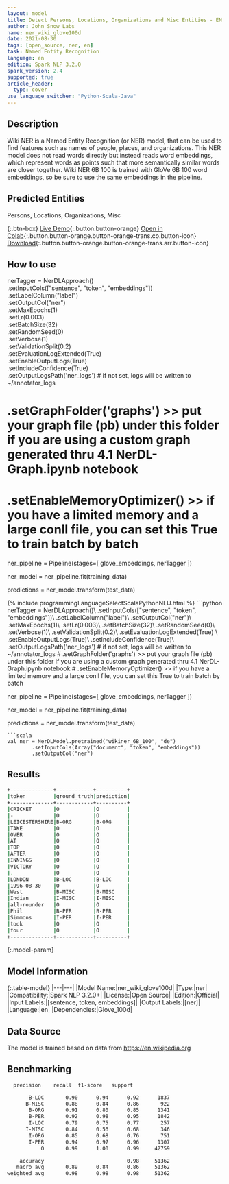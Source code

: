 ```yaml
---
layout: model
title: Detect Persons, Locations, Organizations and Misc Entities - EN (Wiki NER 6B 100)
author: John Snow Labs
name: ner_wiki_glove100d
date: 2021-08-30
tags: [open_source, ner, en]
task: Named Entity Recognition
language: en
edition: Spark NLP 3.2.0
spark_version: 2.4
supported: true
article_header:
  type: cover
use_language_switcher: "Python-Scala-Java"
---
```


## Description

Wiki NER is a Named Entity Recognition (or NER) model, that can be used to find features such as names of people, places, and organizations. This NER model does not read words directly but instead reads word embeddings, which represent words as points such that more semantically similar words are closer together. Wiki NER 6B 100 is trained with GloVe 6B 100 word embeddings, so be sure to use the same embeddings in the pipeline.

## Predicted Entities

Persons, Locations, Organizations, Misc

{:.btn-box}
[Live Demo](https://demo.johnsnowlabs.com/public/NER_DE/){:.button.button-orange}
[Open in Colab](https://colab.research.google.com/github/JohnSnowLabs/spark-nlp-workshop/blob/master/tutorials/streamlit_notebooks/NER_DE.ipynb){:.button.button-orange.button-orange-trans.co.button-icon}
[Download](https://s3.amazonaws.com/auxdata.johnsnowlabs.com/public/models/ner_wiki_glove100d_en_3.2.0_2.4_1630317807304.zip){:.button.button-orange.button-orange-trans.arr.button-icon}

## How to use

nerTagger = NerDLApproach()\
      .setInputCols(["sentence", "token", "embeddings"])\
      .setLabelColumn("label")\
      .setOutputCol("ner")\
      .setMaxEpochs(1)\
      .setLr(0.003)\
      .setBatchSize(32)\
      .setRandomSeed(0)\
      .setVerbose(1)\
      .setValidationSplit(0.2)\
      .setEvaluationLogExtended(True) \
      .setEnableOutputLogs(True)\
      .setIncludeConfidence(True)\
      .setOutputLogsPath('ner_logs') # if not set, logs will be written to ~/annotator_logs
 #    .setGraphFolder('graphs') >> put your graph file (pb) under this folder if you are using a custom graph generated thru 4.1 NerDL-Graph.ipynb notebook
 #    .setEnableMemoryOptimizer() >> if you have a limited memory and a large conll file, you can set this True to train batch by batch 
    
ner_pipeline = Pipeline(stages=[
      glove_embeddings,
      nerTagger
 ])

ner_model = ner_pipeline.fit(training_data)

predictions = ner_model.transform(test_data)

<div class="tabs-box" markdown="1">
{% include programmingLanguageSelectScalaPythonNLU.html %}
```python
nerTagger = NerDLApproach()\
      .setInputCols(["sentence", "token", "embeddings"])\
      .setLabelColumn("label")\
      .setOutputCol("ner")\
      .setMaxEpochs(1)\
      .setLr(0.003)\
      .setBatchSize(32)\
      .setRandomSeed(0)\
      .setVerbose(1)\
      .setValidationSplit(0.2)\
      .setEvaluationLogExtended(True) \
      .setEnableOutputLogs(True)\
      .setIncludeConfidence(True)\
      .setOutputLogsPath('ner_logs') # if not set, logs will be written to ~/annotator_logs
 #    .setGraphFolder('graphs') >> put your graph file (pb) under this folder if you are using a custom graph generated thru 4.1 NerDL-Graph.ipynb notebook
 #    .setEnableMemoryOptimizer() >> if you have a limited memory and a large conll file, you can set this True to train batch by batch 
    
ner_pipeline = Pipeline(stages=[
      glove_embeddings,
      nerTagger
 ])

ner_model = ner_pipeline.fit(training_data)

predictions = ner_model.transform(test_data)
```
```scala
val ner = NerDLModel.pretrained("wikiner_6B_100", "de")
        .setInputCols(Array("document", "token", "embeddings"))
        .setOutputCol("ner")
```
</div>

## Results

```bash
+--------------+------------+----------+
|token         |ground_truth|prediction|
+--------------+------------+----------+
|CRICKET       |O           |O         |
|-             |O           |O         |
|LEICESTERSHIRE|B-ORG       |B-ORG     |
|TAKE          |O           |O         |
|OVER          |O           |O         |
|AT            |O           |O         |
|TOP           |O           |O         |
|AFTER         |O           |O         |
|INNINGS       |O           |O         |
|VICTORY       |O           |O         |
|.             |O           |O         |
|LONDON        |B-LOC       |B-LOC     |
|1996-08-30    |O           |O         |
|West          |B-MISC      |B-MISC    |
|Indian        |I-MISC      |I-MISC    |
|all-rounder   |O           |O         |
|Phil          |B-PER       |B-PER     |
|Simmons       |I-PER       |I-PER     |
|took          |O           |O         |
|four          |O           |O         |
+--------------+------------+----------+
```

{:.model-param}
## Model Information

{:.table-model}
|---|---|
|Model Name:|ner_wiki_glove100d|
|Type:|ner|
|Compatibility:|Spark NLP 3.2.0+|
|License:|Open Source|
|Edition:|Official|
|Input Labels:|[sentence, token, embeddings]|
|Output Labels:|[ner]|
|Language:|en|
|Dependencies:|Glove_100d|

## Data Source

The model is trained based on data from https://en.wikipedia.org

## Benchmarking

```bash
  precision    recall  f1-score   support

       B-LOC       0.90      0.94      0.92      1837
      B-MISC       0.88      0.84      0.86       922
       B-ORG       0.91      0.80      0.85      1341
       B-PER       0.92      0.98      0.95      1842
       I-LOC       0.79      0.75      0.77       257
      I-MISC       0.84      0.56      0.68       346
       I-ORG       0.85      0.68      0.76       751
       I-PER       0.94      0.97      0.96      1307
           O       0.99      1.00      0.99     42759

    accuracy                           0.98     51362
   macro avg       0.89      0.84      0.86     51362
weighted avg       0.98      0.98      0.98     51362

```